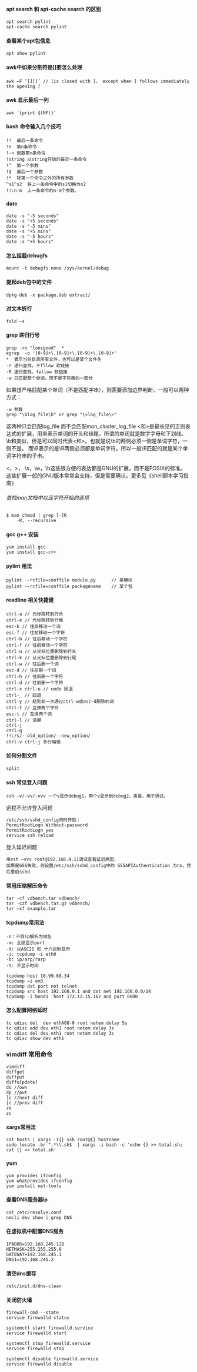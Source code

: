 #### apt search 和 apt-cache search 的区别
    
    apt search pylint
    apt-cache search pylint

#### 查看某个apt包信息

    apt show pylint

#### awk中如果分割符是[]要怎么处理

    awk –F ‘[][]’ // [is closed with ]， except when ] follows immediately the opening [

#### awk 显示最后一列

    awk '{print $(NF)}'
    
#### bash 命令输入几个技巧

    !!	最后一条命令
    !n	第n条命令
    !-n	倒数第n条命令
    !string	以string开始的最近一条命令
    !^	第一个参数
    !$	最后一个参数
    !*	除第一个命令之外的所有参数
    ^s1^s2	将上一条命令中的s1切换为s2
    !!:n-m	上一条命令的n-m个参数。
 
 #### date 
 
    date -s "-5 seconds"
    date -s "+5 seconds"
    date -s "-5 mins"
    date -s "+5 mins"
    date -s "-5 hours"
    date -s "+5 hours"

#### 怎么挂载debugfs

    mount -t debugfs none /sys/kernel/debug

#### 提起deb包中的文件

    dpkg-deb -x package.deb extract/
   
#### 对文本折行
 
    fold –s
    
#### grep 递归行号

    grep -rn "loosgood"  * 
    egrep  -o '[0-9]+\.[0-9]+\.[0-9]+\.[0-9]+'
    *  表示当前目录所有文件，也可以是某个文件名
    -r 递归查找，不fllow 软链接
    -R 递归查找，fellow 软链接
    -w 只匹配整个单词，而不是字符串的一部分
    
 
如果想严格匹配某个单词（不是匹配字串），则需要添加边界判断，一般可以两种方式：

    -w 参数
    grep "\blog_file\b" or grep "\<log_file\>"
    
这两种只会匹配log_file 而不会匹配mon_cluster_log_file
\<和\>是最长见的正则表达式的扩展，用来表示单词的开头和结尾，所谓的单词就是数字字母和下划线。
\b和类似，但是可以同时代表\<和\>。也就是说\b的两侧必须一侧是单词字符，一侧不是。
而\B表示的是\B两侧必须都是单词字符。所以一般\B匹配的就是某个单词字符串的子串。

\<，\>， \s，\w，\b这些很方便的表达都是GNU的扩展，而不是POSIX的标准。
这些扩展一般的GNU版本常常会支持，但是需要确认。更多见《shell脚本学习指南》

###### 查找man文档中以连字符开始的选项

    $ man chmod | grep [-]R
        -R, --recursive
 
#### gcc g++ 安装

    yum install gcc
    yum install gcc-c++

#### pylint 用法
    
    pylint --rcfile=conffile module.py      // 某模块
    pylint --rcfile=conffile packagename    // 某个包
    
#### readline 相关快捷键

    ctrl-a // 光标跳转到行头
    ctrl-e // 光标跳转到行尾
    esc-b // 往后移动一个词
    esc-f // 往前移动一个字符
    ctrl-b // 往后移动一个字符
    ctrl-f // 往前移动一个字符
    ctrl-u // 从光标位置删除到行头
    ctrl-k // 从光标位置删除到行尾
    ctrl-w // 往后删一个词
    esc-d // 往前删一个词
    ctrl-h // 往后删一个字符
    ctrl-d // 往前删一个字符
    ctrl-x ctrl-u // undo 回退
    ctrl-_ // 回退
    ctrl-y // 粘贴前一次通过ctrl-w或esc-d删除的词
    ctrl-t // 互换两个字符
    esc-t // 互换两个词
    ctrl-l // 清屏
    ctrl-j
    ctrl-g
    !!:/s/--old_option/--new_option/
    ctrl-v ctrl-j 多行编辑

#### 如何分割文件

    split
 
#### ssh 常见登入问题

    ssh –v/-vv/-vvv	一个v显示debug1，两个v显示到debug2，类推，用于调试。

远程不允许登入问题

    /etc/ssh/sshd_config同时开启：    
    PermitRootLogn Without-password
    PermitRootLogn yes
    service ssh reload
    
登入延迟问题

    用ssh –vvv root@192.168.4.11调试查看延迟原因，
    如果是GSS失败，则设置/etc/ssh/sshd_config中的 GSSAPIAuthentication 为no，然后重启sshd
    
#### 常用压缩解压命令

    tar -cf vdbench.tar vdbench/
    tar -czf vdbench.tar.gz vdbench/
    tar –xf example.tar
    
#### tcpdump常用法

    -n：不将ip解析为域名
    -m: 全部显示port
    -X: 以ASCII 和 十六进制显示
    -i: tcpdump -i eth0
    -b: ip/arp/rarp
    -t: 不显示时间

    tcpdump host 10.99.68.34
    tcpdump –i em3
    tcpdump dst port not telnet
    tcpdump src host 192.168.0.1 and dst net 192.168.0.0/24
    tcpdump -i bond1  host 172.12.15.162 and port 6800


#### 怎么配置网络延时

    tc qdisc del  dev ethA08-0 root netem delay 5s
    tc qdisc add dev eth1 root netem delay 3s
    tc qdisc del dev eth1 root netem delay 3s
    tc qdisc show dev eth1
    
 ### vimdiff 常用命令
 
    vimdiff
    diffget
    diffput
    diffu[pdate]
    do //own
    dp //put
    ]c //next diff
    [c //prev diff
    zo
    zc
    
#### xargs常用法
    
    cat hosts | xargs -I{} ssh root@{} hostname
    sudo locate -br ^.*\\.sh$  | xargs -i bash -c 'echo {} >> total.sh; cat {} >> total.sh'

#### yum

    yum provides ifconfig
    yum whatprovides ifconfig
    yum install net-tools

#### 查看DNS服务器ip

    cat /etc/resolve.conf
    nmcli dev show | grep DNS

#### 在虚拟机中配置DNS服务

    IPADDR=192.168.245.128
    NETMASK=255.255.255.0
    GATEWAY=192.168.245.1
    DNS1=192.168.245.2
    
#### 清空dns缓存

    /etc/init.d/dns-clean
    
    
#### 关闭防火墙

    firewall-cmd --state
    service firewalld status
    
    systemctl start firewalld.service
    service firewalld start
    
    systemctl stop firewalld.service
    service firewalld stop
    
    systemctl disable firewalld.service
    service firewalld disable
